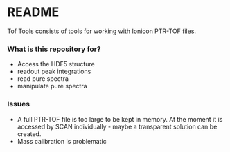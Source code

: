 # README #

Tof Tools consists of tools for working with Ionicon PTR-TOF files.

### What is this repository for? ###

* Access the HDF5 structure
* readout peak integrations
* read pure spectra
* manipulate pure spectra


### Issues ###

* A full PTR-TOF file is too large to be kept in memory. At the moment it is accessed by SCAN individually - maybe a transparent solution can be created.
* Mass calibration is problematic